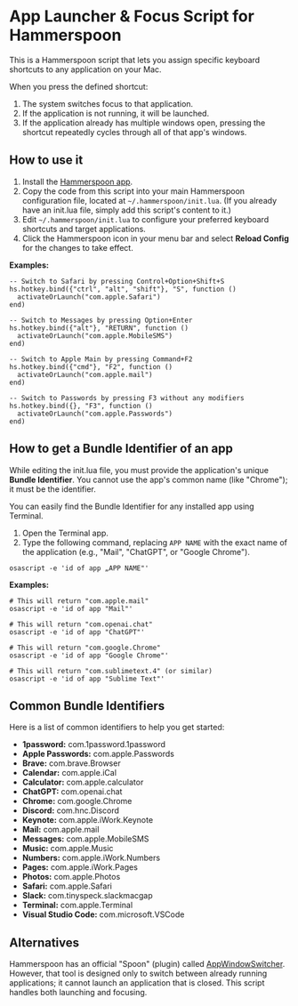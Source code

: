 # App Launcher & Focus Script for Hammerspoon

This is a Hammerspoon script that lets you assign specific keyboard shortcuts to any application on your Mac.

When you press the defined shortcut:
1. The system switches focus to that application.
2. If the application is not running, it will be launched.
3. If the application already has multiple windows open, pressing the shortcut repeatedly cycles through all of that app's windows.

## How to use it

1. Install the [Hammerspoon app](https://www.hammerspoon.org).
2. Copy the code from this script into your main Hammerspoon configuration file, located at `~/.hammerspoon/init.lua`. (If you already have an init.lua file, simply add this script's content to it.)
3. Edit `~/.hammerspoon/init.lua` to configure your preferred keyboard shortcuts and target applications.
4. Click the Hammerspoon icon in your menu bar and select **Reload Config** for the changes to take effect.

**Examples:**
```
-- Switch to Safari by pressing Control+Option+Shift+S
hs.hotkey.bind({"ctrl", "alt", "shift"}, "S", function ()
  activateOrLaunch("com.apple.Safari")
end)

-- Switch to Messages by pressing Option+Enter
hs.hotkey.bind({"alt"}, "RETURN", function ()
  activateOrLaunch("com.apple.MobileSMS")
end)

-- Switch to Apple Main by pressing Command+F2
hs.hotkey.bind({"cmd"}, "F2", function ()
  activateOrLaunch("com.apple.mail")
end)

-- Switch to Passwords by pressing F3 without any modifiers
hs.hotkey.bind({}, "F3", function ()
  activateOrLaunch("com.apple.Passwords")
end)
```
## How to get a Bundle Identifier of an app

While editing the init.lua file, you must provide the application's unique **Bundle Identifier**. You cannot use the app's common name (like "Chrome"); it must be the identifier.

You can easily find the Bundle Identifier for any installed app using Terminal.
1. Open the Terminal app.
2. Type the following command, replacing `APP NAME` with the exact name of the application (e.g., "Mail", "ChatGPT", or "Google Chrome").

```
osascript -e 'id of app „APP NAME"'
```

**Examples:**
```
# This will return "com.apple.mail"
osascript -e 'id of app "Mail"'

# This will return "com.openai.chat"
osascript -e 'id of app "ChatGPT"'

# This will return "com.google.Chrome"
osascript -e 'id of app "Google Chrome"'

# This will return "com.sublimetext.4" (or similar)
osascript -e 'id of app "Sublime Text"'
```

## Common Bundle Identifiers

Here is a list of common identifiers to help you get started:

* **1password:** com.1password.1password
* **Apple Passwords:** com.apple.Passwords
* **Brave:** com.brave.Browser
* **Calendar:** com.apple.iCal
* **Calculator:** com.apple.calculator
* **ChatGPT:** com.openai.chat
* **Chrome:** com.google.Chrome
* **Discord:** com.hnc.Discord
* **Keynote:** com.apple.iWork.Keynote
* **Mail:** com.apple.mail
* **Messages:** com.apple.MobileSMS
* **Music:** com.apple.Music
* **Numbers:** com.apple.iWork.Numbers
* **Pages:** com.apple.iWork.Pages
* **Photos:** com.apple.Photos
* **Safari:** com.apple.Safari
* **Slack:** com.tinyspeck.slackmacgap
* **Terminal:** com.apple.Terminal
* **Visual Studio Code:** com.microsoft.VSCode

## Alternatives

Hammerspoon has an official "Spoon" (plugin) called [AppWindowSwitcher](https://www.hammerspoon.org/Spoons/AppWindowSwitcher.html). However, that tool is designed only to switch between already running applications; it cannot launch an application that is closed. This script handles both launching and focusing.